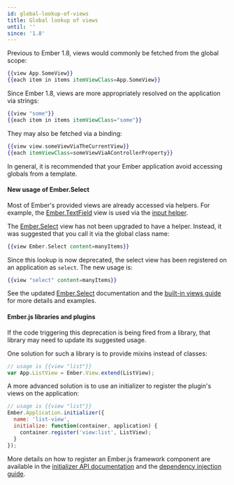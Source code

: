 ```yaml
---
id: global-lookup-of-views
title: Global lookup of views
until: ''
since: '1.8'
---
```


Previous to Ember 1.8, views would commonly be fetched from the global
scope:

```handlebars
{{view App.SomeView}}
{{each item in items itemViewClass=App.SomeView}}
```

Since Ember 1.8, views are more appropriately resolved on the application
via strings:

```handlebars
{{view "some"}}
{{each item in items itemViewClass="some"}}
```

They may also be fetched via a binding:

```handlebars
{{view view.someViewViaTheCurrentView}}
{{each itemViewClass=someViewViaAControllerProperty}}
```

In general, it is recommended that your Ember application avoid accessing
globals from a template.

#### New usage of Ember.Select
Most of Ember's provided views are already accessed via helpers. For example,
the [Ember.TextField](/api/classes/Ember.TextField.html) view is used via the
[input helper](/api/classes/Ember.Handlebars.helpers.html#method_input).

The [Ember.Select](/api/classes/Ember.Select.html) view has not been upgraded to
have a helper. Instead, it was suggested that you call it via the global
class name:

```handlebars
{{view Ember.Select content=manyItems}}
```

Since this lookup is now deprecated, the select view has been registered
on an application as `select`. The new usage is:

```handlebars
{{view "select" content=manyItems}}
```

See the updated [Ember.Select](/api/classes/Ember.Select.html) documentation
and the [built-in views guide](/guides/views/built-in-views) for more details
and examples.

#### Ember.js libraries and plugins

If the code triggering this deprecation is being fired from a library, that
library may need to update its suggested usage.

One solution for such a library is to provide mixins instead of classes:

```javascript
// usage is {{view "list"}}
var App.ListView = Ember.View.extend(ListView);
```

A more advanced solution is to use an initializer to register the plugin's
views on the application:

```javascript
// usage is {{view "list"}}
Ember.Application.initializer({
  name: 'list-view',
  initialize: function(container, application) {
    container.register('view:list', ListView);
  }
});
```

More details on how to register an Ember.js framework component are available
in the [initializer API documentation](/api/classes/Ember.Application.html#toc_initializers)
and the [dependency injection guide](/guides/understanding-ember/dependency-injection-and-service-lookup).
